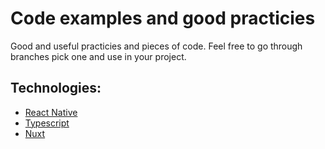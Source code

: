 # Code examples and good practicies

Good and useful practicies and pieces of code.
Feel free to go through branches pick one and use in your project.

## Technologies:

- [React Native](https://github.com/AlbertArakelyanEsterox/code-examples-and-good-practices/tree/react-native)
- [Typescript](https://github.com/AlbertArakelyanEsterox/code-examples-and-good-practices/tree/typescript)
- [Nuxt](https://github.com/AlbertArakelyanEsterox/code-examples-and-good-practices/tree/nuxt)


